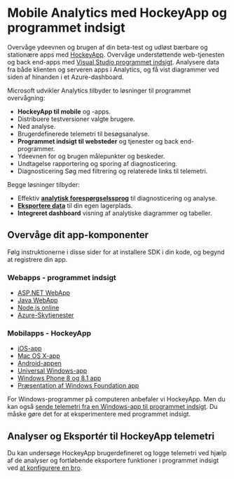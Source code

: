 <properties
    pageTitle="Overvågning af ydeevnen for mobile webapps med udvikler Analytics | Microsoft Azure"
    description="Programmets ydeevne og overvåge brugen for udviklere-mobilappen. , skrivebord, webtjeneste og back end-apps med HockeyApp og programmet indsigt."
    authors="alancameronwills"
    services="application-insights"
    documentationCenter=""
    manager="douge"/>

<tags
    ms.service="application-insights"
    ms.workload="tbd"
    ms.tgt_pltfrm="ibiza"
    ms.devlang="na"
    ms.topic="article" 
    ms.date="09/19/2016"
    ms.author="awills"/>

# <a name="mobile-analytics-with-hockeyapp-and-application-insights"></a>Mobile Analytics med HockeyApp og programmet indsigt

Overvåge ydeevnen og brugen af din beta-test og udløst bærbare og stationære apps med [HockeyApp](https://hockeyapp.net/). Overvåge understøttende web-tjenesten og back end-apps med [Visual Studio programmet indsigt](app-insights-overview.md). Analysere data fra både klienten og serveren apps i Analytics, og få vist diagrammer ved siden af hinanden i et Azure-dashboard.

Microsoft udvikler Analytics tilbyder to løsninger til programmet overvågning:

* **HockeyApp til mobile** og -apps.
 * Distribuere testversioner valgte brugere.
 * Ned analyse.
 * Brugerdefinerede telemetri til besøgsanalyse.
* **Programmet indsigt til websteder** og tjenester og back end-programmer.
 * Ydeevnen for og brugen målepunkter og beskeder.
 * Undtagelse rapportering og sporing af diagnosticering.
 * Diagnosticering Søg med filtrering og relaterede links til telemetri.

Begge løsninger tilbyder:

 * Effektiv **[analytisk forespørgselssprog](app-insights-analytics.md)** til diagnosticering og analyse.
 * **[Eksportere data](app-insights-export-telemetry.md)** til din egen lagerplads.
 * **Integreret dashboard** visning af analytiske diagrammer og tabeller.

## <a name="monitor-your-app-components"></a>Overvåge dit app-komponenter

Følg instruktionerne i disse sider for at installere SDK i din kode, og begynd at registrere din app.

### <a name="web-apps---application-insights"></a>Webapps - programmet indsigt

* [ASP.NET WebApp](app-insights-asp-net.md) 
* [Java WebApp](app-insights-java-get-started.md)
* [Node.js online](https://github.com/Microsoft/ApplicationInsights-node.js)
* [Azure-Skytjenester](app-insights-cloudservices.md)

### <a name="mobile-apps---hockeyapp"></a>Mobilapps - HockeyApp

* [iOS-app](https://support.hockeyapp.net/kb/client-integration-ios-mac-os-x-tvos/hockeyapp-for-ios)
* [Mac OS X-app](https://support.hockeyapp.net/kb/client-integration-ios-mac-os-x-tvos/hockeyapp-for-mac-os-x)
* [Android-appen](https://support.hockeyapp.net/kb/client-integration-android/hockeyapp-for-android-sdk)
* [Universal Windows-app](https://support.hockeyapp.net/kb/client-integration-windows-and-windows-phone/how-to-create-an-app-for-uwp)
* [Windows Phone 8 og 8.1 app](https://support.hockeyapp.net/kb/client-integration-windows-and-windows-phone/hockeyapp-for-windows-phone-silverlight-apps-80-and-81)
* [Præsentation af Windows Foundation app](https://support.hockeyapp.net/kb/client-integration-windows-and-windows-phone/hockeyapp-for-windows-wpf-apps)

For Windows-programmer på computeren anbefaler vi HockeyApp. Men du kan også [sende telemetri fra en Windows-app til programmet indsigt](app-insights-windows-desktop.md). Du måske gøre det for at eksperimentere med programmet indsigt.


## <a name="analytics-and-export-for-hockeyapp-telemetry"></a>Analyser og Eksportér til HockeyApp telemetri

Du kan undersøge HockeyApp brugerdefineret og logge telemetri ved hjælp af de analyser og fortløbende eksportere funktioner i programmet indsigt ved [at konfigurere en bro](app-insights-hockeyapp-bridge-app.md).




